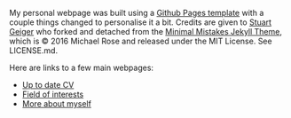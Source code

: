 My personal webpage was built using a [Github Pages template](https://github.com/academicpages/academicpages.github.io) with a couple things changed to personalise it a bit. Credits are given to [Stuart Geiger](https://github.com/staeiou) who forked and detached from the [Minimal Mistakes Jekyll Theme](https://mmistakes.github.io/minimal-mistakes/), which is © 2016 Michael Rose and released under the MIT License. See LICENSE.md.

Here are links to a few main webpages:

- [Up to date CV](https://cecilia-wang.github.io/cv/)
- [Field of interests]()
- [More about myself]()
